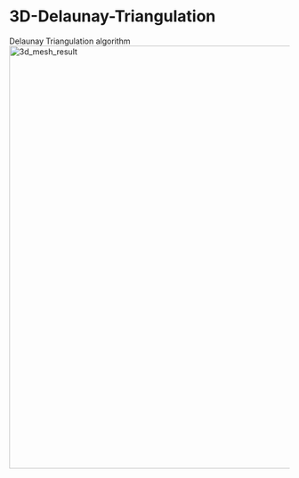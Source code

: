 # 3D-Delaunay-Triangulation
Delaunay Triangulation algorithm
<img width="760" alt="3d_mesh_result" src="https://user-images.githubusercontent.com/75203868/213095912-753e4892-3323-45be-b0b4-55d1896f8855.PNG">
